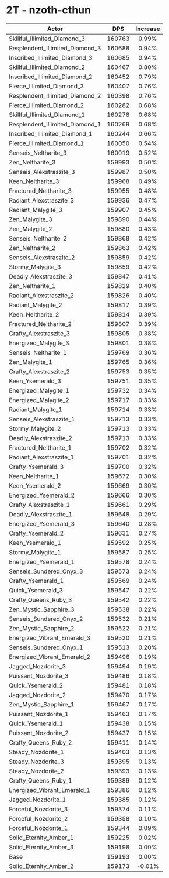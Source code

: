 # 2T - nzoth-cthun
| Actor | DPS | Increase |
|---|:---:|:---:|
|Skillful_Illimited_Diamond_3|160763|0.99%|
|Resplendent_Illimited_Diamond_3|160688|0.94%|
|Inscribed_Illimited_Diamond_3|160685|0.94%|
|Skillful_Illimited_Diamond_2|160467|0.80%|
|Inscribed_Illimited_Diamond_2|160452|0.79%|
|Fierce_Illimited_Diamond_3|160407|0.76%|
|Resplendent_Illimited_Diamond_2|160398|0.76%|
|Fierce_Illimited_Diamond_2|160282|0.68%|
|Skillful_Illimited_Diamond_1|160278|0.68%|
|Resplendent_Illimited_Diamond_1|160269|0.68%|
|Inscribed_Illimited_Diamond_1|160244|0.66%|
|Fierce_Illimited_Diamond_1|160050|0.54%|
|Senseis_Neltharite_3|160019|0.52%|
|Zen_Neltharite_3|159993|0.50%|
|Senseis_Alexstraszite_3|159987|0.50%|
|Keen_Neltharite_3|159968|0.49%|
|Fractured_Neltharite_3|159955|0.48%|
|Radiant_Alexstraszite_3|159936|0.47%|
|Radiant_Malygite_3|159907|0.45%|
|Zen_Malygite_3|159890|0.44%|
|Zen_Malygite_2|159880|0.43%|
|Senseis_Neltharite_2|159868|0.42%|
|Zen_Neltharite_2|159863|0.42%|
|Senseis_Alexstraszite_2|159859|0.42%|
|Stormy_Malygite_3|159859|0.42%|
|Deadly_Alexstraszite_3|159847|0.41%|
|Zen_Neltharite_1|159829|0.40%|
|Radiant_Alexstraszite_2|159826|0.40%|
|Radiant_Malygite_2|159817|0.39%|
|Keen_Neltharite_2|159814|0.39%|
|Fractured_Neltharite_2|159807|0.39%|
|Crafty_Alexstraszite_3|159805|0.38%|
|Energized_Malygite_3|159801|0.38%|
|Senseis_Neltharite_1|159769|0.36%|
|Zen_Malygite_1|159765|0.36%|
|Crafty_Alexstraszite_2|159753|0.35%|
|Keen_Ysemerald_3|159751|0.35%|
|Energized_Malygite_1|159732|0.34%|
|Energized_Malygite_2|159717|0.33%|
|Radiant_Malygite_1|159714|0.33%|
|Senseis_Alexstraszite_1|159713|0.33%|
|Stormy_Malygite_2|159713|0.33%|
|Deadly_Alexstraszite_2|159713|0.33%|
|Fractured_Neltharite_1|159702|0.32%|
|Radiant_Alexstraszite_1|159701|0.32%|
|Crafty_Ysemerald_3|159700|0.32%|
|Keen_Neltharite_1|159672|0.30%|
|Keen_Ysemerald_2|159669|0.30%|
|Energized_Ysemerald_2|159666|0.30%|
|Crafty_Alexstraszite_1|159661|0.29%|
|Deadly_Alexstraszite_1|159648|0.29%|
|Energized_Ysemerald_3|159640|0.28%|
|Crafty_Ysemerald_2|159631|0.27%|
|Keen_Ysemerald_1|159592|0.25%|
|Stormy_Malygite_1|159587|0.25%|
|Energized_Ysemerald_1|159578|0.24%|
|Senseis_Sundered_Onyx_3|159573|0.24%|
|Crafty_Ysemerald_1|159569|0.24%|
|Quick_Ysemerald_3|159547|0.22%|
|Crafty_Queens_Ruby_3|159542|0.22%|
|Zen_Mystic_Sapphire_3|159538|0.22%|
|Senseis_Sundered_Onyx_2|159532|0.21%|
|Zen_Mystic_Sapphire_2|159522|0.21%|
|Energized_Vibrant_Emerald_3|159520|0.21%|
|Senseis_Sundered_Onyx_1|159513|0.20%|
|Energized_Vibrant_Emerald_2|159496|0.19%|
|Jagged_Nozdorite_3|159494|0.19%|
|Puissant_Nozdorite_3|159486|0.18%|
|Quick_Ysemerald_2|159481|0.18%|
|Jagged_Nozdorite_2|159470|0.17%|
|Zen_Mystic_Sapphire_1|159467|0.17%|
|Puissant_Nozdorite_1|159463|0.17%|
|Quick_Ysemerald_1|159438|0.15%|
|Puissant_Nozdorite_2|159437|0.15%|
|Crafty_Queens_Ruby_2|159411|0.14%|
|Steady_Nozdorite_1|159403|0.13%|
|Steady_Nozdorite_3|159395|0.13%|
|Steady_Nozdorite_2|159393|0.13%|
|Crafty_Queens_Ruby_1|159389|0.12%|
|Energized_Vibrant_Emerald_1|159386|0.12%|
|Jagged_Nozdorite_1|159385|0.12%|
|Forceful_Nozdorite_3|159374|0.11%|
|Forceful_Nozdorite_2|159358|0.10%|
|Forceful_Nozdorite_1|159344|0.09%|
|Solid_Eternity_Amber_1|159225|0.02%|
|Solid_Eternity_Amber_3|159198|0.00%|
|Base|159193|0.00%|
|Solid_Eternity_Amber_2|159173|-0.01%|
